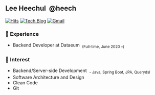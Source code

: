 ## Lee Heechul &nbsp;@heech
[![Hits](https://hits.seeyoufarm.com/api/count/incr/badge.svg?url=https%3A%2F%2Fgithub.com%2Fheechul90&count_bg=%23D4EB4A&title_bg=%23555555&icon=&icon_color=%23E7E7E7&title=hits&edge_flat=false)](https://hits.seeyoufarm.com) [![Tech Blog](http://img.shields.io/badge/-Tech%20blog-black?style=flat-round&logo=github&link=https://heechul90.github.io/)](https://heechul90.github.io/) [![Gmail](https://img.shields.io/badge/Gmail-d14836?style=flat-round&logo=Gmail&logoColor=white&link=mailto:leedaeun.dev@gmail.com)](mailto:heechul4296@gmail.com)

### 💎 Experience
- Backend Developer at Dataeum &nbsp;<sub>(Full-time, June 2020 –)</sub>

### 🎈 Interest
- Backend/Server-side Development &nbsp;<sub>- Java, Spring Boot, JPA, Querydsl</sub>
- Software Architecture and Design
- Clean Code
- Git

<!--
**da-nyee/da-nyee** is a ✨ _special_ ✨ repository because its `README.md` (this file) appears on your GitHub profile.

Here are some ideas to get you started:

- 🔭 I’m currently working on ...
- 🌱 I’m currently learning ...
- 👯 I’m looking to collaborate on ...
- 🤔 I’m looking for help with ...
- 💬 Ask me about ...
- 📫 How to reach me: ...
- 😄 Pronouns: ...
- ⚡ Fun fact: ...
-->

<!--
![Anurag's github stats](https://github-readme-stats.vercel.app/api?username=heechul90&show_icons=true&theme=)![Top Langs](https://github-readme-stats.vercel.app/api/top-langs/?username=heechul90&layout=compact)
-->
